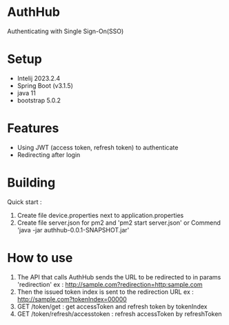 # AuthHub
Authenticating with Single Sign-On(SSO)

# Setup
- Intelij 2023.2.4
- Spring Boot (v3.1.5)
- java 11
- bootstrap 5.0.2

# Features
- Using JWT (access token, refresh token) to authenticate
- Redirecting after login

# Building
Quick start : 
1. Create file device.properties next to application.properties 
2. Create file server.json for pm2 and 'pm2 start server.json' or Commend 'java -jar authhub-0.0.1-SNAPSHOT.jar'

# How to use
1. The API that calls AuthHub sends the URL to be redirected to in params 'redirection'
ex : http://sample.com?redirection=http:sample.com
2. Then the issued token index is sent to the redirection URL 
ex : http://sample.com?tokenIndex=00000
3. GET /token/get : get accessToken and refresh token by tokenIndex
4. GET /token/refresh/accesstoken : refresh accessToken by refreshToken